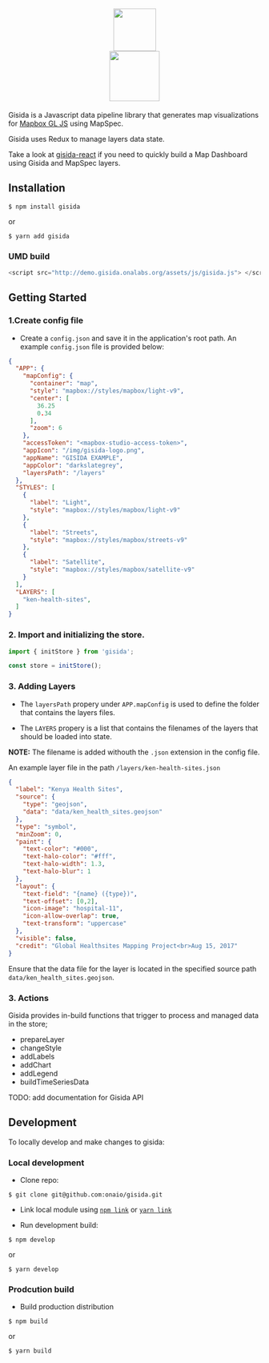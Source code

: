 <h1 align="center">
<div>
<img src="http://gisida.onalabs.org/resources/img/gisida-logo.png" width="85">
</div>
<div>
<img src="http://gisida.onalabs.org/resources/img/gisida-logotype.png" width="100">
</div>
</h1>

Gisida is a Javascript data pipeline library that generates map visualizations for [Mapbox GL JS](https://github.com/mapbox/mapbox-gl-js) using MapSpec.

Gisida uses Redux to manage layers data state.

Take a look at [gisida-react](https://github.com/onaio/gisida-react) if you need to quickly build a Map Dashboard using Gisida and MapSpec layers.

## Installation

```
$ npm install gisida
```

or

```
$ yarn add gisida
```

### UMD build

```javascript
<script src="http://demo.gisida.onalabs.org/assets/js/gisida.js"> </script>
```


## Getting Started

### 1.Create config file

- Create a `config.json` and save it in the application's root path. An example `config.json` file is provided below: 

```json
{
  "APP": {
    "mapConfig": {
      "container": "map",
      "style": "mapbox://styles/mapbox/light-v9",
      "center": [
        36.25
        0.34
      ],
      "zoom": 6
    },
    "accessToken": "<mapbox-studio-access-token>",
    "appIcon": "/img/gisida-logo.png",
    "appName": "GISIDA EXAMPLE",
    "appColor": "darkslategrey",
    "layersPath": "/layers"
  },
  "STYLES": [
    {
      "label": "Light",
      "style": "mapbox://styles/mapbox/light-v9"
    },
    {
      "label": "Streets",
      "style": "mapbox://styles/mapbox/streets-v9"
    },
    {
      "label": "Satellite",
      "style": "mapbox://styles/mapbox/satellite-v9"
    }
  ],
  "LAYERS": [
    "ken-health-sites",
  ]
}
```

### 2. Import and initializing the store.

```javascript
import { initStore } from 'gisida';

const store = initStore();
```

### 3. Adding Layers
- The `layersPath` propery under `APP.mapConfig` is used to define the folder that contains the layers files. 

- The `LAYERS` propery is a list that contains the filenames of the layers that should be loaded into state. 

**NOTE:** The filename is added withouth the `.json` extension in the config file.

An example layer file in the path `/layers/ken-health-sites.json`

```json
{
  "label": "Kenya Health Sites",
  "source": {
    "type": "geojson",
    "data": "data/ken_health_sites.geojson"
  },
  "type": "symbol",
  "minZoom": 0,
  "paint": {
    "text-color": "#000",
    "text-halo-color": "#fff",
    "text-halo-width": 1.3,
    "text-halo-blur": 1
  },
  "layout": {
    "text-field": "{name} ({type})",
    "text-offset": [0,2],
    "icon-image": "hospital-11",
    "icon-allow-overlap": true,
    "text-transform": "uppercase"
  },
  "visible": false,
  "credit": "Global Healthsites Mapping Project<br>Aug 15, 2017"
}

```

Ensure that the data file for the layer is located in the specified source path `data/ken_health_sites.geojson`. 

### 3. Actions 

Gisida provides in-build functions that trigger to process and managed data in the store;

- prepareLayer
- changeStyle
- addLabels
- addChart
- addLegend
- buildTimeSeriesData


TODO: add documentation for Gisida API


## Development
To locally develop and make changes to gisida: 

### Local development
- Clone repo:
```
$ git clone git@github.com:onaio/gisida.git
```

- Link local module  using [`npm link`](https://docs.npmjs.com/cli/link) or [`yarn link`](https://yarnpkg.com/lang/en/docs/cli/link/)

- Run development build:

```
$ npm develop
```
or 
```
$ yarn develop
```

### Prodcution build 

- Build production distribution
```
$ npm build
```

or 

```
$ yarn build
```